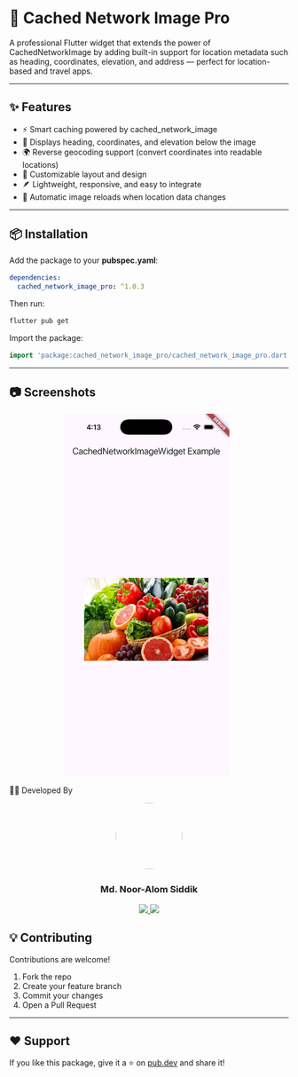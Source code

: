 # 📸 Cached Network Image Pro

A professional Flutter widget that extends the power of CachedNetworkImage by adding built-in support for location metadata such as heading, coordinates, elevation, and address — perfect for location-based and travel apps.

---

## ✨ Features

* ⚡ Smart caching powered by cached_network_image
* 🧭 Displays heading, coordinates, and elevation below the image
* 🌍 Reverse geocoding support (convert coordinates into readable locations)
* 🎨 Customizable layout and design
* 🪶 Lightweight, responsive, and easy to integrate
* 🔁 Automatic image reloads when location data changes

---

## 📦 Installation

Add the package to your **pubspec.yaml**:

```yaml
dependencies:
  cached_network_image_pro: ^1.0.3
```

Then run:

```bash
flutter pub get
```

Import the package:

```dart
import 'package:cached_network_image_pro/cached_network_image_pro.dart';
```

---

## 📷 Screenshots
<p align="center">
  <img src="https://raw.githubusercontent.com/nooralom1/cached_network_image_pro/refs/heads/main/assets/Simulator%20Screenshot%20-%20iPhone%2017%20Pro%20.png" width="300" style="margin-right: 10px;" />
</p>



👨‍💻 Developed By
<p align="center"> <img src="https://lh3.googleusercontent.com/a/ACg8ocJ9044cDTIdpJn9ElpdYPeE_PeD7sDjC1WPvp77cGJmTzZXm0a6=s288-c-no" width="120" height="120" style="border-radius:50%" /> </p> <h3 align="center">Md. Noor-Alom Siddik</h3> <p align="center"> <a href="https://github.com/nooralom1"> <img src="https://img.shields.io/badge/GitHub-mdabdullahalsiddik-black?logo=github" /> </a> <a href="mailto:mailto:noor418534@gmail.com"> <img src="https://img.shields.io/badge/Email-mdabdullahalsiddik.dev%40gmail.com-red?logo=gmail" /> </a> </p>


## 💡 Contributing

Contributions are welcome!

1. Fork the repo
2. Create your feature branch
3. Commit your changes
4. Open a Pull Request

---

## ❤️ Support

If you like this package, give it a ⭐ on [pub.dev](https://pub.dev/packages/cached_network_image_pro) and share it!